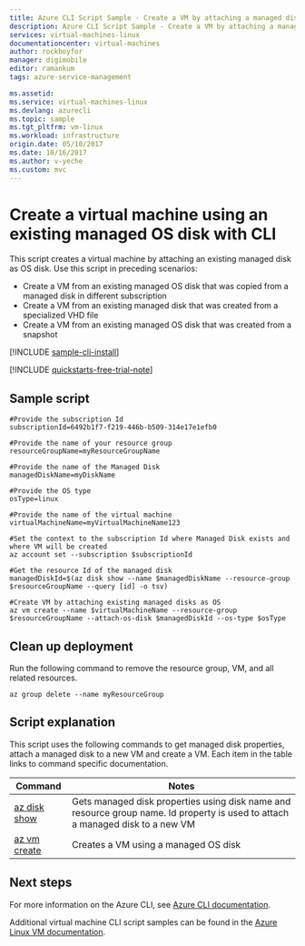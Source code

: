```yaml
---
title: Azure CLI Script Sample - Create a VM by attaching a managed disk as OS disk | Azure
description: Azure CLI Script Sample - Create a VM by attaching a managed disk as OS disk
services: virtual-machines-linux
documentationcenter: virtual-machines
author: rockboyfor
manager: digimobile
editor: ramankum
tags: azure-service-management

ms.assetid:
ms.service: virtual-machines-linux
ms.devlang: azurecli
ms.topic: sample
ms.tgt_pltfrm: vm-linux
ms.workload: infrastructure
origin.date: 05/10/2017
ms.date: 10/16/2017
ms.author: v-yeche
ms.custom: mvc
---
```


# Create a virtual machine using an existing managed OS disk with CLI

This script creates a virtual machine by attaching an existing managed disk as OS disk. Use this script in preceding scenarios:
* Create a VM from an existing managed OS disk that was copied from a managed disk in different subscription
* Create a VM from an existing managed disk that was created from a specialized VHD file 
* Create a VM from an existing managed OS disk that was created from a snapshot 

[!INCLUDE [sample-cli-install](../../../includes/sample-cli-install.md)]

[!INCLUDE [quickstarts-free-trial-note](../../../includes/quickstarts-free-trial-note.md)]

## Sample script

```azurecli
#Provide the subscription Id
subscriptionId=6492b1f7-f219-446b-b509-314e17e1efb0

#Provide the name of your resource group
resourceGroupName=myResourceGroupName

#Provide the name of the Managed Disk
managedDiskName=myDiskName

#Provide the OS type
osType=linux

#Provide the name of the virtual machine
virtualMachineName=myVirtualMachineName123

#Set the context to the subscription Id where Managed Disk exists and where VM will be created
az account set --subscription $subscriptionId

#Get the resource Id of the managed disk
managedDiskId=$(az disk show --name $managedDiskName --resource-group $resourceGroupName --query [id] -o tsv)

#Create VM by attaching existing managed disks as OS
az vm create --name $virtualMachineName --resource-group $resourceGroupName --attach-os-disk $managedDiskId --os-type $osType

```

## Clean up deployment 

Run the following command to remove the resource group, VM, and all related resources.

```azurecli 
az group delete --name myResourceGroup
```

## Script explanation

This script uses the following commands to get managed disk properties, attach a managed disk to a new VM and create a VM. Each item in the table links to command specific documentation.

| Command | Notes |
|---|---|
| [az disk show](https://docs.microsoft.com/cli/azure/disk#az_disk_show) | Gets managed disk properties using disk name and resource group name. Id property is used to attach a managed disk to a new VM |
| [az vm create](https://docs.microsoft.com/cli/azure/vm#az_vm_create) | Creates a VM using a managed OS disk |
## Next steps

For more information on the Azure CLI, see [Azure CLI documentation](https://docs.microsoft.com/cli/azure/overview).

Additional virtual machine CLI script samples can be found in the [Azure Linux VM documentation](../linux/cli-samples.md?toc=%2fvirtual-machines%2flinux%2ftoc.json).

<!--Update_Description: update link-->